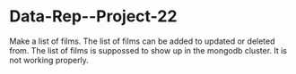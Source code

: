 # Data-Rep--Project-22

Make a list of films.
The list of films can be added to updated or deleted from. 
The list of films is suppossed to show up in the mongodb cluster. It is not working properly. 
